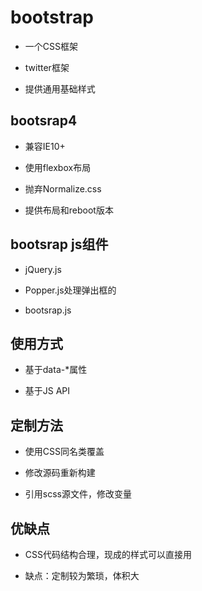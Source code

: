 # bootstrap

- 一个CSS框架

- twitter框架

- 提供通用基础样式



## bootsrap4

- 兼容IE10+

- 使用flexbox布局

- 抛弃Normalize.css

- 提供布局和reboot版本



## bootsrap js组件

- jQuery.js

- Popper.js处理弹出框的

- bootsrap.js



## 使用方式

- 基于data-*属性

- 基于JS API



## 定制方法

- 使用CSS同名类覆盖

- 修改源码重新构建

- 引用scss源文件，修改变量



## 优缺点

- CSS代码结构合理，现成的样式可以直接用

- 缺点：定制较为繁琐，体积大

